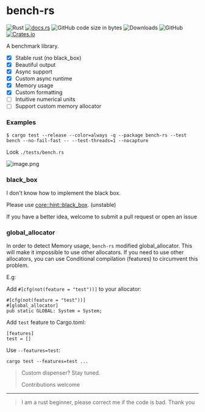 # bench-rs

![Rust](https://github.com/juzi5201314/bench-rs/workflows/Rust/badge.svg)
[![docs.rs](https://docs.rs/bench-rs/badge.svg)](https://docs.rs/bench-rs)
![GitHub code size in bytes](https://img.shields.io/github/languages/code-size/juzi5201314/bench-rs)
![Downloads](https://img.shields.io/crates/d/bench-rs)
![GitHub](https://img.shields.io/github/license/juzi5201314/bench-rs)
[![Crates.io](https://img.shields.io/crates/v/bench-rs)](https://crates.io/crates/bench-rs)

A benchmark library.

- [x] Stable rust (no black_box)
- [x] Beautiful output
- [x] Async support
- [x] Custom async runtime
- [x] Memory usage
- [x] Custom formatting
- [ ] Intuitive numerical units
- [ ] Support custom memory allocator

### Examples
```
$ cargo test --release --color=always -q --package bench-rs --test bench --no-fail-fast -- --test-threads=1 --nocapture
```
Look `./tests/bench.rs`

![image.png](https://i.loli.net/2020/09/23/RsCfvr4OIVyj9Lc.png)

### black_box
I don't know how to implement the black box.

Please use [core::hint::black_box](https://doc.rust-lang.org/core/hint/fn.black_box.html). (unstable)

If you have a better idea, welcome to submit a pull request or open an issue

### global_allocator
In order to detect Memory usage, `bench-rs` modified global_allocator.
This will make it impossible to use other allocators.
If you need to use other allocators, you can use Conditional compilation (features) to circumvent this problem.

E.g:

Add `#[cfg(not(feature = "test"))]` to your allocator:
```
#[cfg(not(feature = "test"))]
#[global_allocator]
pub static GLOBAL: System = System;
```

Add `test` feature to Cargo.toml:
```
[features]
test = []
```

Use `--features=test`:

`cargo test --features=test ...`


> Custom dispenser? Stay tuned. 
>
> Contributions welcome

---

> I am a rust beginner, please correct me if the code is bad. Thank you